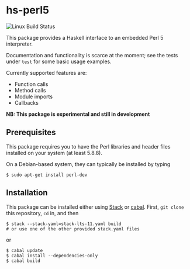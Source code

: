 # hs-perl5

![Linux Build Status](https://github.com/phlummox/hs-perl5/workflows/haskell-build/badge.svg)

This package provides a Haskell interface to an embedded Perl 5 interpreter.

Documentation and functionality is scarce at the moment; see the tests
under `test` for some basic usage examples.

Currently supported features are:

* Function calls
* Method calls
* Module imports
* Callbacks

**NB: This package is experimental and still in development**

## Prerequisites

This package requires you to have the Perl libraries and header files
installed on your system (at least 5.8.8).

On a Debian-based system, they can typically be installed by typing

```
$ sudo apt-get install perl-dev
```

## Installation

This package can be installed either using [Stack][stack] or
[cabal][cabal]. First, `git clone` this repository, `cd` in, and then

```
$ stack --stack-yaml=stack-lts-11.yaml build
# or use one of the other provided stack.yaml files
```

or

```
$ cabal update
$ cabal install --dependencies-only
$ cabal build
```

[stack]: https://www.haskellstack.org/
[cabal]: https://www.haskell.org/cabal/
